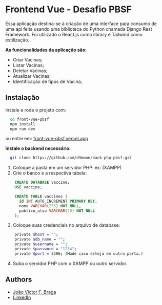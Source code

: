 # Frontend Vue - Desafio PBSF

Essa aplicação destina-se à criação de uma interface para consumo de uma api feita usando uma biblioteca do Python chamada Django Rest Framework.
Foi utilizado o React.js como library e Tailwind como estilização.

**As funcionalidades da aplicação são:**

- Criar Vacinas;
- Listar Vacinas;
- Deletar Vacinas;
- Atualizar Vacinas;
- Identificação de tipos de Vacina;

## Instalação

Instale e rode o projeto com:

```bash
  cd front-vue-pbsf
  npm install
  npm run dev
```

ou entre em: [front-vue-pbsf.vercel.app](front-vue-pbsf.vercel.app)

**Instale o backend necessário:**

```bash
  git clone https://github.com/d3moon/back-php-pbsf.git
```
1. Coloque a pasta em um servidor PHP: ex: (XAMPP)
2. Crie o banco e a respectiva tabela:
```sql
    CREATE DATABASE vaccine;
    USE vaccine;

    CREATE TABLE vaccines (
      id INT AUTO_INCREMENT PRIMARY KEY,
      nome VARCHAR(255) NOT NULL,
      publico_alvo VARCHAR(20) NOT NULL
    );

```

3. Coloque suas credenciais no arquivo de database:
```bash
    private $host = "";
    private $db_name = "";
    private $username = "";
    private $password = "1234";
    private $port = 3306; (Mude caso esteja em outra porta.)
```
4. Suba o servidor PHP com o XAMPP ou outro servidor.


## Authors

- [João Victor F. Braga](https://www.github.com/d3moon)
- [LinkedIn](https://www.linkedin.com/in/d3moon)
